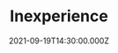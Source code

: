---
video:
  type: vimeo
  id: 609329707
speaker:
  permalink: adam-julch
  name: Adam Julch
title: Inexperience
image: ""
date: 2021-09-19T14:30:00.000Z
series: "derailed"
---